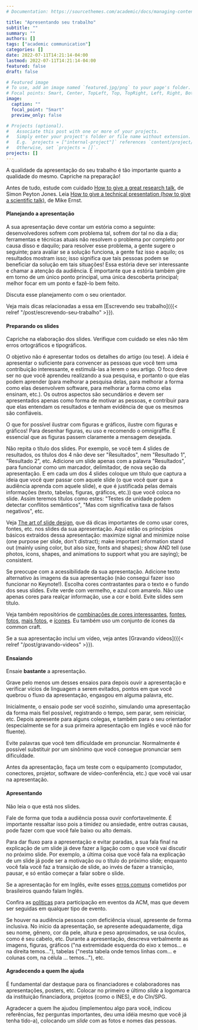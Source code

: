 ```yaml
---
# Documentation: https://sourcethemes.com/academic/docs/managing-content/

title: "Apresentando seu trabalho"
subtitle: ""
summary: ""
authors: []
tags: ["academic communication"]
categories: []
date: 2022-07-11T14:21:14-04:00
lastmod: 2022-07-11T14:21:14-04:00
featured: false
draft: false

# Featured image
# To use, add an image named `featured.jpg/png` to your page's folder.
# Focal points: Smart, Center, TopLeft, Top, TopRight, Left, Right, BottomLeft, Bottom, BottomRight.
image:
  caption: ""
  focal_point: "Smart"
  preview_only: false

# Projects (optional).
#   Associate this post with one or more of your projects.
#   Simply enter your project's folder or file name without extension.
#   E.g. `projects = ["internal-project"]` references `content/project/deep-learning/index.md`.
#   Otherwise, set `projects = []`.
projects: []
---
```


A qualidade da apresentação do seu trabalho é tão importante quanto a qualidade do mesmo. Capriche na preparação!

Antes de tudo, estude com cuidado [How to give a great research talk](https://www.microsoft.com/en-us/research/academic-program/give-great-research-talk/), de Simon Peyton Jones. Leia [How to give a technical presentation (how to give a scientific talk)](https://homes.cs.washington.edu/~mernst/advice/giving-talk.html), de Mike Ernst.

#### Planejando a apresentação

A sua apresentação deve contar um estória como a seguinte: desenvolvedores sofrem com problema tal, sofrem dor tal no dia a dia; ferramentas e técnicas atuais não resolvem o problema por completo por causa disso e daquilo; para resolver esse problema, a gente sugere o seguinte; para avaliar se a solução funciona, a gente faz isso e aquilo; os resultados mostram isso; isso significa que tais pessoas podem se beneficiar da solução em tais situações! Essa estória deve ser interessante e chamar a atenção da audiência. É importante que a estória também gire em torno de um único ponto principal, uma única descoberta principal; melhor focar em um ponto e fazê-lo bem feito.

Discuta esse planejamento com o seu orientador.

Veja mais dicas relacionadas a essa em [Escrevendo seu trabalho]({{< relref "/post/escrevendo-seu-trabalho" >}}).

#### Preparando os slides

Capriche na elaboração dos slides. Verifique com cuidado se eles não têm erros ortográficos e tipográficos.

O objetivo não é apresentar todos os detalhes do artigo (ou tese). A ideia é apresentar o suficiente para convencer as pessoas que você tem uma contribuição interessante, e estimulá-las a lerem o seu artigo. O foco deve ser no que você aprendeu realizando a sua pesquisa, e portanto o que elas podem aprender (para melhorar a pesquisa delas, para melhorar a forma como elas desenvolvem software, para melhorar a forma como elas ensinam, etc.). Os outros aspectos são secundários e devem ser apresentados apenas como forma de motivar as pessoas, e contribuir para que elas entendam os resultados e tenham evidência de que os mesmos são confiáveis.

O que for possível ilustrar com figuras e gráficos, ilustre com figuras e gráficos! Para desenhar figuras, eu uso e recomendo o omnigraffle. É essencial que as figuras passem claramente a mensagem desejada.   

Não repita o título dos slides. Por exemplo, se você tem 4 slides de resultados, os títulos dos 4 não deve ser "Resultados", nem "Resultado 1", "Resultado 2", etc. Adicione um slide apenas com a palavra "Resultados", para funcionar como um marcador, delimitador, de nova seção da apresentação. E em cada um dos 4 slides coloque um título que captura a ideia que você quer passar com aquele slide (o que você quer que a audiência aprenda com aquele slide), e que é justificada pelas demais informações (texto, tabelas, figuras, gráficos, etc.)) que você coloca no slide. Assim teremos títulos como estes: "Testes de unidade podem detectar conflitos semânticos", "Mas com significativa taxa de falsos negativos", etc. 

Veja [The art of slide design](https://speakerdeck.com/mseckington/the-art-of-slide-design), que dá dicas importantes de como usar cores, fontes, etc. nos slides da sua apresentação. Aqui estão os princípios básicos extraídos dessa apresentação: maximize signal and minimize noise (one purpose per slide, don't distract); make important information stand out (mainly using color, but also size, fonts and shapes); show AND tell (use photos, icons, shapes, and animations to support what you are saying); be consistent.

Se preocupe com a acessibilidade da sua apresentação. Adicione texto alternativo às imagens da sua apresentação (não consegui fazer isso funcionar no Keynote!). Escolha cores contrastantes para o texto e o fundo dos seus slides. Evite verde com vermelho, e azul com amarelo. Não use apenas cores para realçar informação, use a cor e bold. Evite slides sem título.

Veja também repositórios de [combinações de cores interessantes](http://colorsupplyyy.com/), [fontes](https://fonts.google.com/), [fotos](https://www.flickr.com/), [mais fotos](https://www.pexels.com/), e [ícones](https://thenounproject.com/). Eu também uso um conjunto de ícones da common craft.

Se a sua apresentação inclui um vídeo, veja antes [Gravando vídeos]({{< relref "/post/gravando-videos" >}}).

#### Ensaiando

Ensaie **bastante** a apresentação. 

Grave pelo menos um desses ensaios para depois ouvir a apresentação e verificar vícios de linguagem a serem evitados, pontos em que você quebrou o fluxo da apresentação, engasgou em alguma palavra, etc. 

Inicialmente, o ensaio pode ser você sozinho, simulando uma apresentação da forma mais fiel possível, registrando o tempo, sem parar, sem reiniciar, etc. Depois apresente para alguns colegas, e também para o seu orientador (especialmente se for a sua primeira apresentação em Inglês e você não for fluente).  

Evite palavras que você tem dificuldade em pronunciar. Normalmente é possível substituir por um sinônimo que você consegue pronunciar sem dificuldade.

Antes da apresentação, faça um teste com o equipamento (computador, conectores, projetor, software de vídeo-conferência, etc.) que você vai usar na apresentação.

#### Apresentando

Não leia o que está nos slides.

Fale de forma que toda a audiência possa ouvir confortavelmente. É importante ressaltar isso pois a timidez ou ansiedade, entre outras causas, pode fazer com que você fale baixo ou alto demais.

Para dar fluxo para a apresentação e evitar paradas, a sua fala final na explicação de um slide já deve fazer a ligação com o que você vai discutir no próximo slide. Por exemplo, a última coisa que você fala na explicação de um slide já pode ser a motivação ou o título do próximo slide; enquanto você fala você faz a transição de slide, ao invés de fazer a transição, pausar, e só então começar a falar sobre o slide.

Se a apresentação for em Inglês, evite esses [erros comuns](https://pt.babbel.com/pt/magazine/como-identificar-um-brasileiro-falando-ingles?bsc=pormag-a63-howtospotabrazilian-mi-ob&btp=1_por_out_mi&utm_campaign=cd_porall_gpr_cbr_howtospotbr&utm_content=Veja+os+erros+mais+comuns+de+brasileiros+ao+falar+&utm_medium=CON&utm_source=outbrain&utm_term=5470743) cometidos por brasileiros quando falam Inglês.

Confira as [políticas](https://www.acm.org/about-acm/policy-against-harassment) para participação em eventos da ACM, mas que devem ser seguidas em qualquer tipo de evento.

Se houver na audiência pessoas com deficiência visual, apresente de forma inclusiva. No início da apresentação, se apresente adequadamente, diga seu nome, gênero, cor da pele, altura e peso aproximados, se usa óculos, como é seu cabelo, etc. Durante a apresentação, descreva verbalmente as imagens, figuras, gráficos ("na extremidade esquerda do eixo x temos... e na direita temos..."), tabelas ("nesta tabela onde temos linhas com... e colunas com, na célula ... temos..."), etc.   


#### Agradecendo a quem lhe ajuda

É fundamental dar destaque para os financiadores e colaboradores nas apresentações, posters, etc. Colocar no primeiro e último <i>slide</i> a logomarca da instituição financiadora, projetos (como o INES), e do CIn/SPG.

Agradecer a quem lhe ajudou (implementou algo para você, indicou referências, fez perguntas importantes, deu uma idéia mesmo que você já tenha tido-a), colocando um <i>slide</i> com as fotos e nomes das pessoas.

